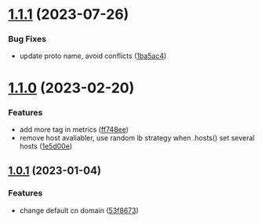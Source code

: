 # [1.1.1](https://github.com/volcengine/volcengine-sdk-go-rec/compare/v1.1.0...v1.1.1) (2023-07-26)


### Bug Fixes

* update proto name, avoid conflicts ([1ba5ac4](https://github.com/volcengine/volcengine-sdk-go-rec/commit/1ba5ac4c1cb56aebe7f784234781c06789e74f06))



# [1.1.0](https://github.com/volcengine/volcengine-sdk-go-rec/compare/v1.0.1...v1.1.0) (2023-02-20)


### Features

* add more tag in metrics ([ff748ee](https://github.com/volcengine/volcengine-sdk-go-rec/commit/ff748ee19a19a011ba2efb3beec7b8a50b9e1e16))
* remove host avaliabler, use random lb strategy when .hosts() set several hosts ([1e5d00e](https://github.com/volcengine/volcengine-sdk-go-rec/commit/1e5d00eaecdc27101482356c1d0991d71bc99e25))



## [1.0.1](https://github.com/volcengine/volcengine-sdk-go-rec/compare/53f86730e79fe0565e0145724526ad818c778c9b...v1.0.1) (2023-01-04)


### Features

* change default cn domain ([53f8673](https://github.com/volcengine/volcengine-sdk-go-rec/commit/53f86730e79fe0565e0145724526ad818c778c9b))



